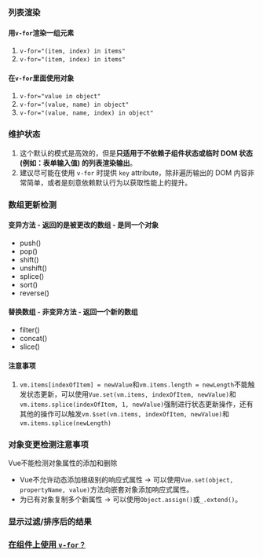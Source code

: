 ### 列表渲染

#### 用`v-for`渲染一组元素

1. `v-for="(item, index) in items"`
2. `v-for="(item, index) in items"`

#### 在`v-for`里面使用对象

1. `v-for="value in object"`
2. `v-for="(value, name) in object"`
3. `v-for="(value, name, index) in object"`

### 维护状态

1. 这个默认的模式是高效的，但是**只适用于不依赖子组件状态或临时 DOM 状态 (例如：表单输入值) 的列表渲染输出**。
2. 建议尽可能在使用 `v-for` 时提供 `key` attribute，除非遍历输出的 DOM 内容非常简单，或者是刻意依赖默认行为以获取性能上的提升。

### 数组更新检测

#### 变异方法 - 返回的是被更改的数组 - 是同一个对象

* push()
* pop()
* shift()
* unshift()
* splice()
* sort()
* reverse()

#### 替换数组 - 非变异方法 - 返回一个新的数组

* filter()
* concat()
* slice()

#### 注意事项

1. `vm.items[indexOfItem] = newValue`和`vm.items.length = newLength`不能触发状态更新，可以使用`Vue.set(vm.items, indexOfItem, newValue)`和`vm.items.splice(indexOfItem, 1, newValue)`强制进行状态更新操作，还有其他的操作可以触发`vm.$set(vm.items, indexOfItem, newValue)`和`vm.items.splice(newLength)`

### 对象变更检测注意事项

Vue不能检测对象属性的添加和删除

* Vue不允许动态添加根级别的响应式属性 -> 可以使用`Vue.set(object, propertyName, value)`方法向嵌套对象添加响应式属性。
* 为已有对象复制多个新属性 -> 可以使用`Object.assign()`或`_.extend()`。

###  显示过滤/排序后的结果

### [在组件上使用 `v-for？`](https://cn.vuejs.org/v2/guide/list.html#在组件上使用-v-for)